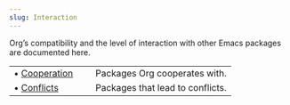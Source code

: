 ```yaml
---
slug: Interaction
---
```


Org’s compatibility and the level of interaction with other Emacs packages are documented here.

|                              |    |                                  |
| :--------------------------- | -- | :------------------------------- |
| • [Cooperation](Cooperation) |    | Packages Org cooperates with.    |
| • [Conflicts](Conflicts)     |    | Packages that lead to conflicts. |

